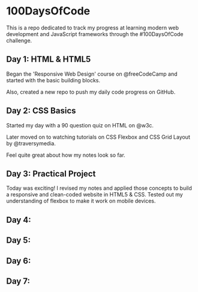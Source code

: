 # 100DaysOfCode

This is a repo dedicated to track my progress at learning modern web development and JavaScript frameworks through the #100DaysOfCode challenge.

## Day 1: HTML & HTML5

Began the 'Responsive Web Design' course on 
@freeCodeCamp
 and started with the basic building blocks. 

Also, created a new repo to push my daily code progress on GitHub.

## Day 2: CSS Basics 

Started my day with a 90 question quiz on HTML on 
@w3c.

Later moved on to watching tutorials on CSS Flexbox and CSS Grid Layout by 
@traversymedia.

Feel quite great about how my notes look so far.

## Day 3: Practical Project

Today was exciting! I revised my notes and applied those concepts to build a responsive and clean-coded website in HTML5 & CSS. Tested out my understanding of flexbox to make it work on mobile devices.

## Day 4: 

## Day 5: 

## Day 6:

## Day 7:
